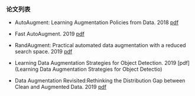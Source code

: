 ### 论文列表

- AutoAugment: Learning Augmentation Policies from Data. 2018   [pdf]( https://arxiv.org/abs/1805.09501 )

- Fast AutoAugment. 2019 [pdf]( https://arxiv.org/abs/1905.00397 )

- RandAugment: Practical automated data augmentation with a reduced search space.  2019 [pdf]( https://arxiv.org/abs/1909.13719 )

-  Learning Data Augmentation Strategies for Object Detection. 2019  [pdf](Learning Data Augmentation Strategies for Object Detectio)

-  Data Augmentation Revisited:Rethinking the Distribution Gap between Clean and Augmented Data.  2019 [pdf]( https://arxiv.org/abs/1909.09148 )

  



